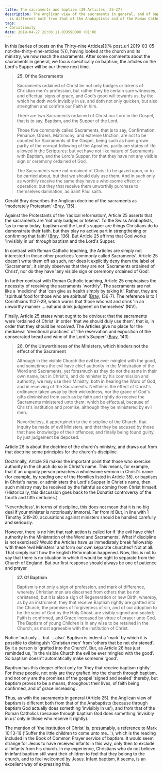 ```yaml
---
title: The sacraments and baptism (39 Articles, 25-27)
description: The Anglican view of the sacraments in general, and of baptism in particular,
  is different both from that of the Anabaptists and of the Roman Catholics.
tags:
- Christianity
date: 2019-04-27 20:06:11.033590000 +01:00
---
```

In this [series of posts on the Thirty-nine Articles]({% post_url 2019-03-05-not-the-thirty-nine-articles %}), having looked at the church and its ministry, we now reach the sacraments. After some comments about the sacraments in general, we focus specifically on baptism; the articles on the Lord's Supper will be our theme next time.

> **25. Of the Sacraments**
>
> Sacraments ordained of Christ be not only badges or tokens of Christian men's profession, but rather they be certain sure witnesses, and effectual signs of grace, and God's good will towards us, by the which he doth work invisibly in us, and doth not only quicken, but also strengthen and confirm our Faith in him.
>
> There are two Sacraments ordained of Christ our Lord in the Gospel, that is to say, Baptism, and the Supper of the Lord.
>
> Those five commonly called Sacraments, that is to say, Confirmation, Penance, Orders, Matrimony, and extreme Unction, are not to be counted for Sacraments of the Gospel, being such as have grown partly of the corrupt following of the Apostles, partly are states of life allowed in the Scriptures; but yet have not like nature of Sacraments with Baptism, and the Lord's Supper, for that they have not any visible sign or ceremony ordained of God.
>
> The Sacraments were not ordained of Christ to be gazed upon, or to be carried about, but that we should duly use them. And in such only as worthily receive the same they have a wholesome effect or operation: but they that receive them unworthily purchase to themselves damnation, as Saint Paul saith.

Gerald Bray describes the Anglican doctrine of the sacraments as 'moderately Protestant' ([Bray][], 135).

Against the Protestants of the 'radical reformation', Article 25 asserts that the sacraments are 'not only badges or tokens'. To the Swiss Anabaptists, 'as to many today, baptism and the Lord's supper are things Christians do to demonstrate their faith, but they play no active part in strengthening or confirming that faith' ([Bray][], 136). But Article 25 affirms that God works 'invisibly in us' _through_ baptism and the Lord's Supper.

In contrast with Roman Catholic teaching, the Articles are simply not interested in those other practices 'commonly called Sacraments'. Article 25 doesn't write them off as such, nor does it explicitly deny them the label of 'Sacraments'; it simply observes that they are not 'Sacraments ordained of Christ', nor do they have 'any visible sign or ceremony ordained of God'.

In further contrast with Roman Catholic teaching, Article 25 emphasises the necessity of receiving the sacraments 'worthily'. The sacraments are not like a 'medicine' that 'can give us health simply by taking it'. Rather, they are 'spiritual food for those who are spiritual' ([Bray][], 136-7). The reference is to 1 Corinthians 11:27-29, which warns that those who eat and drink 'in an unworthy manner ... eat and drink judgment on themselves' (NIV).

Finally, Article 25 states what ought to be obvious: that the sacraments were 'ordained of Christ' in order 'that we should duly use them', that is, in order that they should be _received_. The Articles give no place for the mediaeval 'devotional practices' of 'the reservation and exposition of the consecrated bread and wine of the Lord's Supper' ([Bray][], 143).

> **26. Of the Unworthiness of the Ministers, which hinders not the effect of the Sacrament**
>
> Although in the visible Church the evil be ever mingled with the good, and sometimes the evil have chief authority in the Ministration of the Word and Sacraments, yet forasmuch as they do not the same in their own name, but in Christ's, and do minister by his commission and authority, we may use their Ministry, both in hearing the Word of God, and in receiving of the Sacraments. Neither is the effect of Christ's ordinance taken away by their wickedness, nor the grace of God's gifts diminished from such as by faith and rightly do receive the Sacraments ministered unto them; which be effectual, because of Christ's institution and promise, although they be ministered by evil men.
>
> Nevertheless, it appertaineth to the discipline of the Church, that inquiry be made of evil Ministers, and that they be accused by those that have knowledge of their offences; and finally being found guilty, by just judgement be deposed.

Article 26 is about the doctrine of the church's ministry, and draws out from that doctrine some principles for the church's discipline.

Doctrinally, Article 26 makes the important point that those who exercise authority in the church do so in Christ's name. This means, for example, that if an ungodly person preaches a wholesome sermon in Christ's name (for example, by reading one of the Homilies listed in Article 35), or baptises in Christ's name, or administers the Lord's Supper in Christ's name, then such ministry may be received by the faithful as coming from Christ himself. (Historically, this discussion goes back to the Donatist controversy of the fourth and fifth centuries.)

'Nevertheless', in terms of discipline, this does not mean that it is no big deal if your minister is notoriously immoral. Far from it! But, in line with 1 Timothy 5:19-20, accusations against ministers should be handled carefully and seriously.

However, there is no hint that rash action is called for if 'the evil have chief authority in the Ministration of the Word and Sacraments'. What if discipline is not exercised? Would the Articles have us immediately break fellowship with these 'evil Ministers' and form our own separate churches? Not at all. That simply isn't how the English Reformation happened. Now, this is not to say that there is no situation in which it would be right to separate from the Church of England. But our first response should always be one of patience and prayer.

> **27. Of Baptism**
>
> Baptism is not only a sign of profession, and mark of difference, whereby Christian men are discerned from others that be not christened, but it is also a sign of Regeneration or new Birth, whereby, as by an instrument, they that receive Baptism rightly are grafted into the Church; the promises of forgiveness of sin, and of our adoption to be the sons of God by the Holy Ghost, are visibly signed and sealed; Faith is confirmed, and Grace increased by virtue of prayer unto God. The Baptism of young Children is in any wise to be retained in the Church, as most agreeable with the institution of Christ.

Notice 'not only ... but ... also'. Baptism is indeed a 'mark' by which it is possible to distinguish 'Christian men' from 'others that be not christened'. By it a person is 'grafted into the Church'. But, as Article 26 has just reminded us, 'in the visible Church the evil be ever mingled with the good'. So baptism doesn't automatically make someone 'good'.

Baptism has this deeper effect only for 'they that receive baptism rightly'. For these people, not only are they grafted into the church through baptism, and not only are the promises of the gospel 'signed and sealed' thereby, but baptism proves to be a means, throughout their lives, of faith being confirmed, and of grace increasing.

Thus, as with the sacraments in general (Article 25), the Anglican view of baptism is different both from that of the Anabaptists (because through baptism God actually does something 'invisibly in us'), and from that of the Roman Catholics (because through baptism God does something 'invisibly in us' only in those who receive it rightly).

The mention of 'the institution of Christ' is, presumably, a reference to Mark 10:13-16 ('Suffer the little children to come unto me...'), which is the reading included in the Book of Common Prayer service of baptism. It would seem strange for Jesus to have received infants in this way, only then to exclude all infants from his church. In my experience, Christians who do not believe in infant baptism still want their children to feel that they belong to the church, and to feel welcomed by Jesus. Infant baptism, it seems, is an excellent way of expressing this.

[Bray]: https://www.latimertrust.org/product-page/the-faith-we-confess
